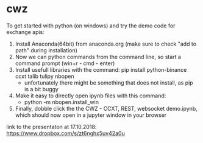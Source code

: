 # cwz

To get started with python (on windows) and try the demo code for exchange apis: 
1) Install Anaconda(64bit) from anaconda.org (make sure to check "add to path" during installation) 
2) Now we can python commands from the command line, so start a command prompt (win+r - cmd - enter) 
3) Install usefull libraries with the command: pip install python-binance ccxt talib tulipy nbopen
    - unfortunately there might be something that does not install, as pip is a bit buggy  
4) Make it easy to directly open ipynb files with this command: 
    - python -m nbopen.install_win 
5) Finally, dobble click the the CWZ - CCXT, REST, websocket demo.ipynb, which should now open in a jupyter window in your browser

link to the presentaton at 17.10.2018: https://www.dropbox.com/s/zt6nghx5uv42a0u
